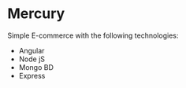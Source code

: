 # Mercury
Simple E-commerce with the following technologies:
- Angular
- Node jS
- Mongo BD
- Express
